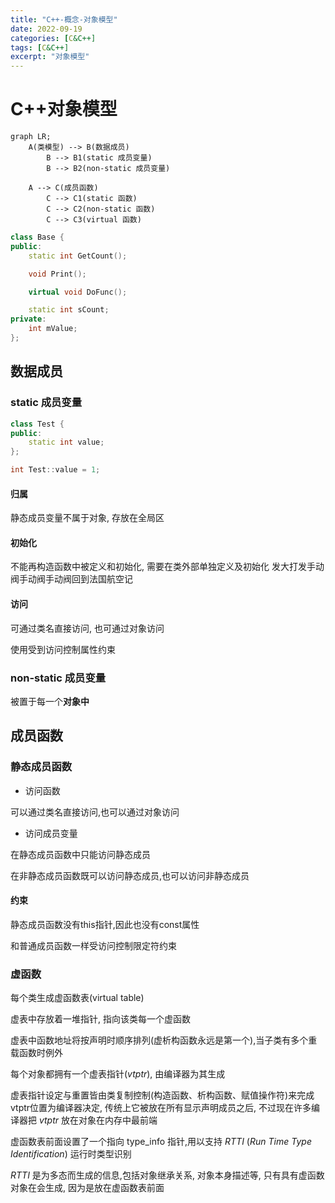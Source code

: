```yaml
---
title: "C++-概念-对象模型"
date: 2022-09-19
categories: [C&C++]
tags: [C&C++]
excerpt: "对象模型"
---
```


# C++对象模型

```mermaid
graph LR;
    A(类模型) --> B(数据成员)
        B --> B1(static 成员变量)
        B --> B2(non-static 成员变量)

    A --> C(成员函数)
        C --> C1(static 函数)
        C --> C2(non-static 函数)
        C --> C3(virtual 函数)
```

```c++
class Base {
public:
    static int GetCount();

    void Print();

    virtual void DoFunc();

    static int sCount; 
private:
    int mValue;
};
```

## 数据成员

### static 成员变量

```c++
class Test {
public:
    static int value;
};

int Test::value = 1;
```

#### 归属

静态成员变量不属于对象, 存放在全局区

#### 初始化

不能再构造函数中被定义和初始化, 需要在类外部单独定义及初始化    发大打发手动阀手动阀手动阀回到法国航空记

#### 访问

可通过类名直接访问, 也可通过对象访问

使用受到访问控制属性约束

### non-static 成员变量

被置于每一个**对象中**

## 成员函数

### 静态成员函数

- 访问函数

可以通过类名直接访问,也可以通过对象访问

- 访问成员变量

在静态成员函数中只能访问静态成员

在非静态成员函数既可以访问静态成员,也可以访问非静态成员

#### 约束

静态成员函数没有this指针,因此也没有const属性

和普通成员函数一样受访问控制限定符约束

### 虚函数

每个类生成虚函数表(virtual table)

虚表中存放着一堆指针, 指向该类每一个虚函数

虚表中函数地址将按声明时顺序排列(虚析构函数永远是第一个),当子类有多个重载函数时例外

每个对象都拥有一个虚表指针($vtptr$), 由编译器为其生成

虚表指针设定与重置皆由类复制控制(构造函数、析构函数、赋值操作符)来完成vtptr位置为编译器决定, 传统上它被放在所有显示声明成员之后, 不过现在许多编译器把 $vtptr$ 放在对象在内存中最前端

虚函数表前面设置了一个指向 type_info 指针,用以支持 $RTTI$ ($Run$ $Time$ $Type$ $Identification$) 运行时类型识别

$RTTI$ 是为多态而生成的信息,包括对象继承关系, 对象本身描述等, 只有具有虚函数对象在会生成, 因为是放在虚函数表前面
